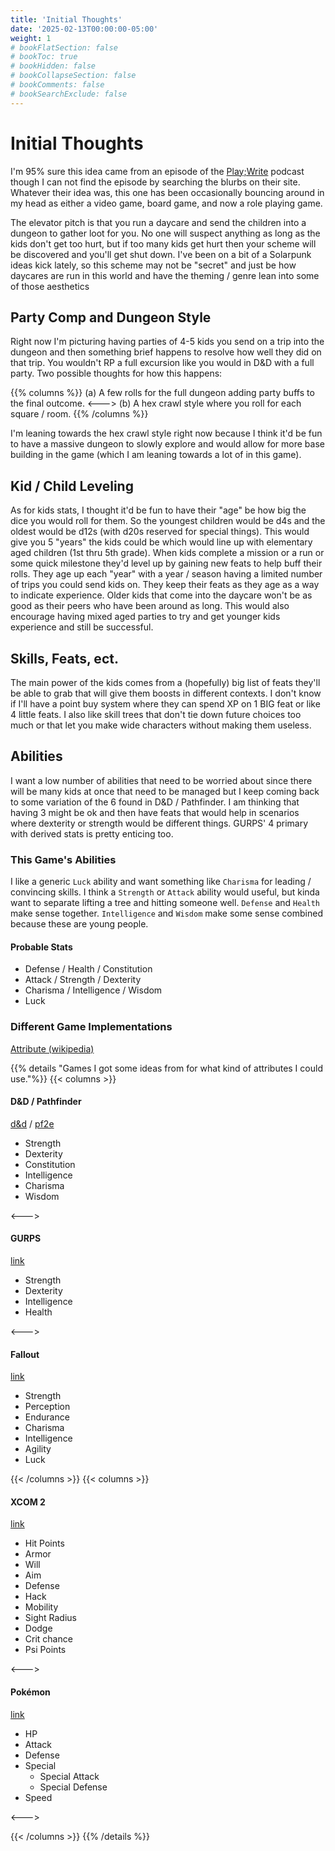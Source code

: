 ```yaml
---
title: 'Initial Thoughts'
date: '2025-02-13T00:00:00-05:00'
weight: 1
# bookFlatSection: false
# bookToc: true
# bookHidden: false
# bookCollapseSection: false
# bookComments: false
# bookSearchExclude: false
---
```


# Initial Thoughts
I'm 95% sure this idea came from an episode of the [Play;Write](https://playwritecast.com/) podcast
though I can not find the episode by searching the blurbs on their site. Whatever their idea was,
this one has been occasionally bouncing around in my head as either a video game, board game, and
now a role playing game.

The elevator pitch is that you run a daycare and send the children into a dungeon to gather loot for
you. No one will suspect anything as long as the kids don't get too hurt, but if too many kids get
hurt then your scheme will be discovered and you'll get shut down. I've been on a bit of a Solarpunk 
ideas kick lately, so this scheme may not be "secret" and just be how daycares are run in this
world and have the theming / genre lean into some of those aesthetics

## Party Comp and Dungeon Style
Right now I'm picturing having parties of 4-5 kids you send on a trip into the dungeon and then
something brief happens to resolve how well they did on that trip. You wouldn't RP a full excursion
like you would in D&D with a full party. Two possible thoughts for how this happens:

{{% columns %}}
(a) A few rolls for the full dungeon adding party buffs to the final outcome.
<--->
(b) A hex crawl style where you roll for each square / room.
{{% /columns %}}

I'm leaning towards the hex crawl style right now because I think it'd be fun to have a massive
dungeon to slowly explore and would allow for more base building in the game (which I am leaning
towards a lot of in this game).

## Kid / Child Leveling
As for kids stats, I thought it'd be fun to have their "age" be how big the dice you would roll for
them. So the youngest children would be d4s and the oldest would be d12s (with d20s reserved for
special things). This would give you 5 "years" the kids could be which would line up with elementary
aged children (1st thru 5th grade). When kids complete a mission or a run or some quick milestone
they'd level up by gaining new feats to help buff their rolls. They age up each "year" with a year /
season having a limited number of trips you could send kids on. They keep their feats as they age as
a way to indicate experience. Older kids that come into the daycare won't be as good as their peers
who have been around as long. This would also encourage having mixed aged parties to try and get
younger kids experience and still be successful. 

## Skills, Feats, ect.
The main power of the kids comes from a (hopefully) big list of feats they'll be able to grab that
will give them boosts in different contexts. I don't know if I'll have a point buy system where they
can spend XP on 1 BIG feat or like 4 little feats. I also like skill trees that don't tie down
future choices too much or that let you make wide characters without making them useless.

## Abilities
I want a low number of abilities that need to be worried about since there will be many kids at once
that need to be managed but I keep coming back to some variation of the 6 found in D&D / Pathfinder.
I am thinking that having 3 might be ok and then have feats that would help in scenarios where
dexterity or strength would be different things. GURPS' 4 primary with derived stats is pretty
enticing too.

### This Game's Abilities
I like a generic `Luck` ability and want something like `Charisma` for leading / convincing skills.
I think a `Strength` or `Attack` ability would useful, but kinda want to separate lifting a tree and
hitting someone well. `Defense` and `Health` make sense together. `Intelligence` and `Wisdom` make
some sense combined because these are young people. 

#### Probable Stats
- Defense / Health / Constitution
- Attack / Strength / Dexterity
- Charisma / Intelligence / Wisdom
- Luck


### Different Game Implementations
[Attribute (wikipedia)](https://en.wikipedia.org/wiki/Attribute_(role-playing_games))


{{% details "Games I got some ideas from for what kind of attributes I could use."%}}
{{< columns >}}
#### D&D / Pathfinder 
[d&d](https://www.dndbeyond.com/sources/dnd/basic-rules-2014/using-ability-scores)
/ [pf2e](https://2e.aonprd.com/Rules.aspx?ID=67)
- Strength
- Dexterity
- Constitution
- Intelligence
- Charisma
- Wisdom

<--->
#### GURPS
[link](https://gurps.fandom.com/wiki/Attributes)
- Strength
- Dexterity
- Intelligence
- Health

<--->
#### Fallout
[link](https://fallout.fandom.com/wiki/SPECIAL)
- Strength
- Perception
- Endurance
- Charisma
- Intelligence
- Agility
- Luck

{{< /columns >}}
{{< columns >}}
#### XCOM 2
[link](https://xcom.fandom.com/wiki/Soldier_(XCOM_2))
- Hit Points 
- Armor 
- Will 
- Aim 
- Defense 
- Hack 
- Mobility 
- Sight Radius 
- Dodge 
- Crit chance
- Psi Points

<--->
#### Pokémon
[link](https://bulbapedia.bulbagarden.net/wiki/Stat)
- HP
- Attack
- Defense
- Special
  - Special Attack
  - Special Defense
- Speed

<--->

{{< /columns >}}
{{% /details %}}

